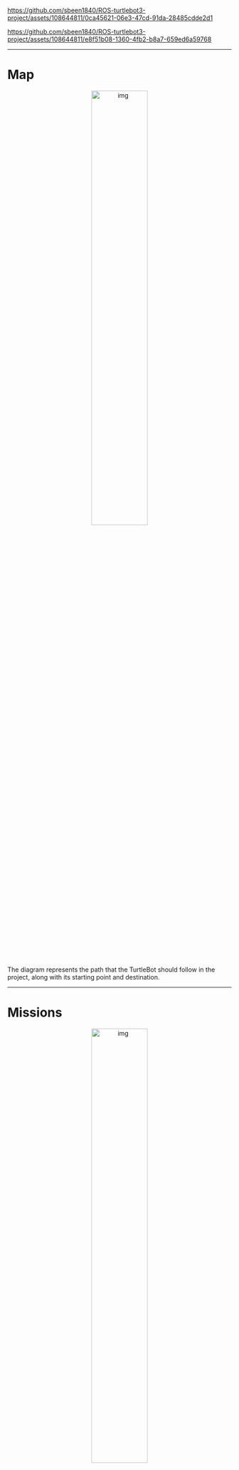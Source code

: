 https://github.com/sbeen1840/ROS-turtlebot3-project/assets/108644811/0ca45621-06e3-47cd-91da-28485cdde2d1


https://github.com/sbeen1840/ROS-turtlebot3-project/assets/108644811/e8f51b08-1360-4fb2-b8a7-659ed6a59768



---
# Map

<p align="center">
	<img src="https://github.com/sbeen1840/ROS-turtlebot3-project/assets/108644811/17a6d7f4-06b2-4953-bc53-22d3c93cba10" alt="img" width="50%" height="50%"/>
</p>
The diagram represents the path that the TurtleBot should follow in the project, along with its starting point and destination.

---

# Missions
<p align="center">
	<img src="https://github.com/sbeen1840/ROS-turtlebot3-project/assets/108644811/f0ac8ebd-8681-409d-9ac9-a9a7ae2df192" alt="img" width="50%" height="50%"/>
</p>
The diagram depicts a list of missions that the TurtleBot should perform while traversing the path.

---
# Algorithm
<p align="center">
	<img src="https://github.com/sbeen1840/ROS-turtlebot3-project/assets/108644811/9a54c633-23fe-4d02-87e3-9003c2995310" alt="img" width="50%" height="50%"/>
</p>
Take a look at this simple diagram illustrating three important nodes and the topics they exchange.

---

# How to run
<p align="center">
	<img src="https://github.com/sbeen1840/ROS-turtlebot3-project/assets/108644811/820b3ba7-b088-47c2-a8cc-9f3c1cdc07f3" alt="img"  height="50%"/>
</p>


## ⚠️⚠️⚠️⚠️⚠️⚠️⚠️⚠️⚠️⚠️⚠️⚠️ 
If you don't follow the correct execution order of the nodes, you could see errors. 

The Raspberry Pi on the TurtleBot should have the "raspicam_node" package and "turtlebot3_bringup" package installed.

---

# Commands
### Remote PC

```
roscore
```
```
roslaunch turtlebot3_manipulation_bringup turtlebot3_manipulation_bringup.launch
```
```
roslaunch turtlebot3_manipulation_moveit_config move_group.launch
```
```
roslaunch maze_escape maze_escape.launch --screen
```
```
rosrun sawyer_catching_ball_2 detect_color
```
```
roslaunch turtlebot3_manipulation_gui turtlebot3_manipulation_gui.launch
```
### Raspberry Pi

```
ssh ubuntu@192.168.54.252 // IP is example

roslaunch raspicam_node camerav1_1280x720.launch
```
```
ssh ubuntu@192.168.54.252 // IP is example

roslaunch turtlebot3_bringup turtlebot3_robot.launch
```
